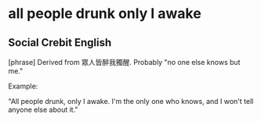 # all people drunk only I awake
## Social Crebit English

[phrase] Derived from 眾人皆醉我獨醒. Probably "no one else knows but me."

Example:

"All people drunk, only I awake. I'm the only one who knows, and I won't tell anyone else about it."